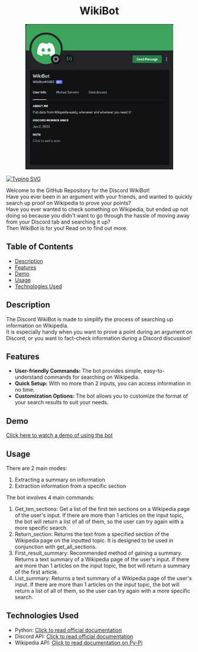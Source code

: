<div align="center">
  <h1 style="text-align: center;">WikiBot</h1>
</div>

<p align="center">
  <img src="https://github.com/Yoda-Flash/wikibot/blob/main/discord-profile-image.png?raw=true" width="400" />
</p>

<a href="https://git.io/typing-svg"><img src="https://readme-typing-svg.demolab.com?font=Fira+Code&pause=1000&color=1DAE16&vCenter=true&multiline=true&random=false&width=435&height=100&lines=Easily+Extract+Bite-Sized+Wikipedia;Information+On+Discord!" alt="Typing SVG" /></a>

Welcome to the GitHub Repository for the Discord WikiBot! <br>
Have you ever been in an argument with your friends, and wanted to quickly search up proof on Wikipedia to prove your points? <br>
Have you ever wanted to check something on Wikipedia, but ended up not doing so because you didn't want to go through the hassle of moving away from your Discord tab and searching it up? <br>
Then WikiBot is for you! Read on to find out more. <br>

## Table of Contents

- [Description](#Description)
- [Features](#Features)
- [Demo](#Demo)
- [Usage](#Usage)
- [Technologies Used](#Technologies-Used)

## Description

The Discord WikiBot is made to simplify the process of searching up information on Wikipedia. <br>
It is especially handy when you want to prove a point during an argument on Discord, or you want to fact-check information during a Discord discussion! <br>

## Features

- **User-friendly Commands:** The bot provides simple, easy-to-understand commands for searching on Wikipedia.
- **Quick Setup:** With no more than 2 inputs, you can access information in no time.
- **Customization Options:** The bot allows you to customize the format of your search results to suit your needs.

## Demo
[Click here to watch a demo of using the bot](https://youtu.be/P6JHtZdK6p0)

## Usage
There are 2 main modes:
1. Extracting a summary on information 
2. Extraction information from a specific section

The bot involves 4 main commands:
1. Get_ten_sections: Get a list of the first ten sections on a Wikipedia page of the user's input. If there are more than 1 articles on the input topic, the bot will return a list of all of them, so the user can try again with a more specific search.
2. Return_section: Returns the text from a specified section of the Wikipedia page on the inputted topic. It is designed to be used in conjunction with get_all_sections.
3. First_result_summary: Recommended method of gaining a summary. Returns a text summary of a Wikipedia page of the user's input. If there are more than 1 articles on the input topic, the bot will return a summary of the first article.
4. List_summary: Returns a text summary of a Wikipedia page of the user's input. If there are more than 1 articles on the input topic, the bot will return a list of all of them, so the user can try again with a more specific search.

## Technologies Used
- Python: [Click to read official documentation](https://docs.python.org/3/)
- Discord API: [Click to read official documentation](https://discord.com/developers/docs/intro)
- Wikipedia API: [Click to read documentation on Py-Pi](https://pypi.org/project/Wikipedia-API/)
